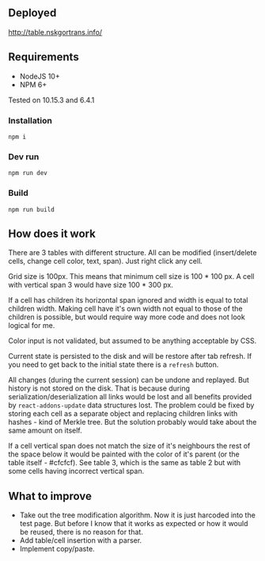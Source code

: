 ## Deployed
http://table.nskgortrans.info/

## Requirements
* NodeJS 10+
* NPM 6+

Tested on 10.15.3 and 6.4.1

### Installation
`npm i`

### Dev run
`npm run dev`

### Build
`npm run build`


## How does it work
There are 3 tables with different structure. All can be modified (insert/delete cells, change cell color, text, span). Just right click any cell.

Grid size is 100px. This means that minimum cell size is 100 * 100 px. A cell with vertical span 3 would have size 100 * 300 px.

If a cell has children its horizontal span ignored and width is equal to total children width. Making cell have it's own width not equal to those of the children is possible, but would require way more code and does not look logical for me.

Color input is not validated, but assumed to be anything acceptable by CSS.

Current state is persisted to the disk and will be restore after tab refresh. If you need to get back to the initial state there is a `refresh` button.

All changes (during the current session) can be undone and replayed. But history is not stored on the disk.
That is because during serialization/deserialization all links would be lost and all benefits provided by `react-addons-update` data structures lost. The problem could be fixed by storing each cell as a separate object and replacing children links with hashes - kind of Merkle tree. But the solution probably would take about the same amount on itself.

If a cell vertical span does not match the size of it's neighbours the rest of the space below it would be painted with the color of it's parent (or the table itself - #cfcfcf). See table 3, which is the same as table 2 but with some cells having incorrect vertical span.

## What to improve
* Take out the tree modification algorithm. Now it is just harcoded into the test page. But before I know that it works as expected or how it would be reused, there is no reason for that.
* Add table/cell insertion with a parser.
* Implement copy/paste.
